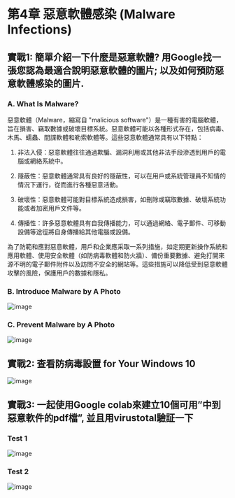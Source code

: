 # 第4章 惡意軟體感染 (Malware Infections)

## 實戰1: 簡單介紹一下什麼是惡意軟體? 用Google找一張您認為最適合說明惡意軟體的圖片; 以及如何預防惡意軟體感染的圖片.

### A. What Is Malware?

惡意軟體（Malware，縮寫自 "malicious software"）是一種有害的電腦軟體，旨在損害、竊取數據或破壞目標系統。惡意軟體可能以各種形式存在，包括病毒、木馬、蠕蟲、間諜軟體和勒索軟體等。這些惡意軟體通常具有以下特點：

1. 非法入侵：惡意軟體往往通過欺騙、漏洞利用或其他非法手段滲透到用戶的電腦或網絡系統中。

2. 隱蔽性：惡意軟體通常具有良好的隱蔽性，可以在用戶或系統管理員不知情的情況下運行，從而進行各種惡意活動。

3. 破壞性：惡意軟體可能對目標系統造成損害，如刪除或竊取數據、破壞系統功能或者加密用戶文件等。

4. 傳播性：許多惡意軟體具有自我傳播能力，可以通過網絡、電子郵件、可移動設備等途徑將自身傳播給其他電腦或設備。

為了防範和應對惡意軟體，用戶和企業應采取一系列措施，如定期更新操作系統和應用軟體、使用安全軟體（如防病毒軟體和防火牆）、備份重要數據、避免打開來源不明的電子郵件附件以及訪問不安全的網站等。這些措施可以降低受到惡意軟體攻擊的風險，保護用戶的數據和隱私。

### B. Introduce Malware by A Photo

![image](https://user-images.githubusercontent.com/89304181/226161126-c9aa3757-3254-4d2e-8b0c-12bf86f33357.png)

### C. Prevent Malware by A Photo

![image](https://user-images.githubusercontent.com/89304181/226161290-d45e2129-f96a-4769-8a44-a122ed616e79.png)


## 實戰2: 查看防病毒設置 for Your Windows 10

![image](https://user-images.githubusercontent.com/89304181/227760519-f501364d-ae7d-4519-a2fc-2b3c53bdc57c.png)

## 實戰3: 一起使用Google colab來建立10個可用”中到惡意軟件的pdf檔”, 並且用virustotal驗証一下

### Test 1

![image](https://user-images.githubusercontent.com/89304181/227760574-25e5fba3-5faa-4c62-8644-62ed1afa7723.png)

### Test 2

![image](https://user-images.githubusercontent.com/89304181/227760626-4204c5cf-fbce-4b84-91d6-303032382f48.png)





